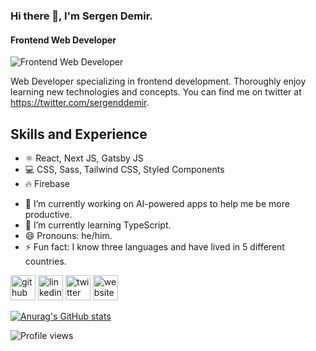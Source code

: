 ### Hi there 👋, I'm Sergen Demir.
#### Frontend Web Developer
![Frontend Web Developer](https://pbs.twimg.com/profile_banners/1257279753700233216/1652814117/1500x500)

Web Developer specializing in frontend development. Thoroughly enjoy learning new technologies and concepts. You can find me on twitter at https://twitter.com/sergenddemir.

## Skills and Experience

* ⚛️ React, Next JS, Gatsby JS
* 💻 CSS, Sass, Tailwind CSS, Styled Components
* 🔥 Firebase

- 🔭 I’m currently working on AI-powered apps to help me be more productive.
- 🌱 I’m currently learning TypeScript. 
- 😄 Pronouns: he/him. 
- ⚡ Fun fact: I know three languages and have lived in 5 different countries.  


[<img src='https://cdn.jsdelivr.net/npm/simple-icons@3.0.1/icons/github.svg' alt='github' height='40'>](https://github.com/https://github.com/demirsergen)  [<img src='https://cdn.jsdelivr.net/npm/simple-icons@3.0.1/icons/linkedin.svg' alt='linkedin' height='40'>](https://www.linkedin.com/in/https://www.linkedin.com/in/sergendemir//)  [<img src='https://cdn.jsdelivr.net/npm/simple-icons@3.0.1/icons/twitter.svg' alt='twitter' height='40'>](https://twitter.com/https://twitter.com/sergenddemir)  [<img src='https://cdn.jsdelivr.net/npm/simple-icons@3.0.1/icons/icloud.svg' alt='website' height='40'>](https://www.sergendemir.com)  

[![Anurag's GitHub stats](https://github-readme-stats.vercel.app/api?username=demirsergen)](https://github.com/anuraghazra/github-readme-stats)


![Profile views](https://gpvc.arturio.dev/demirsergen)  
